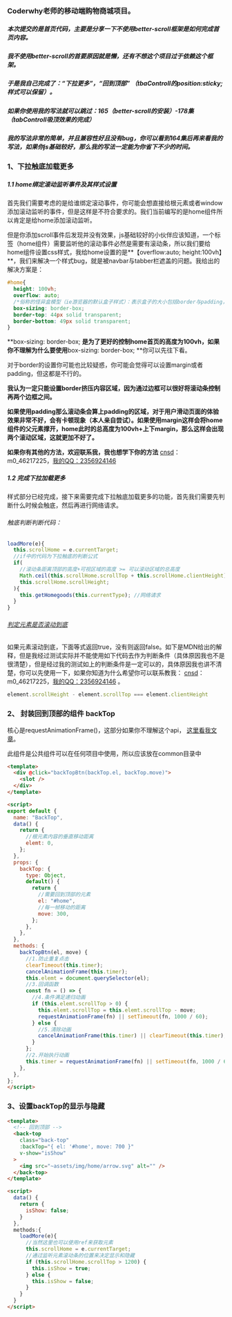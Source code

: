 ### Coderwhy老师的移动端购物商城项目。

##### 本次提交的是首页代码，主要是分享一下不使用better-scroll框架是如何完成首页内容。

##### 我不使用better-scroll的首要原因就是懒，还有不想这个项目过于依赖这个框架。

##### 于是我自己完成了：“下拉更多”，“回到顶部” （tbaControll的position:sticky;样式可以保留）。

##### 如果你使用我的写法就可以跳过：165（better-scroll的安装）-178集（tabControll吸顶效果的完成）

##### 我的写法非常的简单，并且兼容性好且没有bug，你可以看到164集后再来看我的写法，如果你js基础较好，那么我的写法一定能为你省下不少的时间。



### 1、下拉触底加载更多

##### 1.1 home绑定滚动监听事件及其样式设置

首先我们需要考虑的是给谁绑定滚动事件，你可能会想直接给根元素或者window添加滚动监听的事件，但是这样是不符合要求的。我们当前编写的是home组件所以肯定是给home添加滚动监听。

但是你添加scroll事件后发现并没有效果，js基础较好的小伙伴应该知道，一个标签（home组件）需要监听他的滚动事件必然是需要有滚动条，所以我们要给home组件设置css样式，我给home设置的是**【overflow:auto; height:100vh】**，我们来解决一个样式bug，就是被navbar与tabber栏遮盖的问题。我给出的解决方案是：

```css
#home{
  height: 100vh;
  overflow: auto;
  /*俗称的怪异盒模型（ie游览器的默认盒子样式）：表示盒子的大小包括border与padding，相反的content-box就不会包括*/
  box-sizing: border-box; 
  border-top: 44px solid transparent;
  border-bottom: 49px solid transparent;
}
```

**box-sizing: border-box; **是为了更好的控制home首页的高度为100vh，如果你不理解为什么要使用**box-sizing: border-box; **你可以先往下看。

对于border的设置你可能也比较疑惑，你可能会觉得可以设置margin或者padding，但这都是不行的。

**我认为一定只能设置border挤压内容区域，因为通过边框可以很好将滚动条控制再两个边框之间。**

**如果使用padding那么滚动条会算上padding的区域，对于用户滑动页面的体验效果非常不好，会有卡顿现象（本人亲自尝试）。如果使用margin这样会将home组件的父元素撑开，home此时的总高度为100vh+上下margin，那么这样会出现两个滚动区域，这就更加不好了。**

**如果你有其他的方法，欢迎联系我，我也想学下你的方法** [cnsd](https://blog.csdn.net/m0_46217225?spm=1011.2124.3001.5343&type=blog)：m0_46217225，[我的QQ：2356924146](http://wpa.qq.com/msgrd?v=3&uin=2356924146&site=qq&menu=yes) 

##### 1.2 完成下拉加载更多

样式部分已经完成，接下来需要完成下拉触底加载更多的功能，首先我们需要先判断什么时候会触底，然后再进行网络请求。

###### 触底判断判断代码：

```js
loadMore(e){
  this.scrollHome = e.currentTarget; 
  //if中的代码为下拉触底的判断公式
  if(
    //滚动条距离顶部的高度+可视区域的高度 >= 可以滚动区域的总高度
    Math.ceil(this.scrollHome.scrollTop + this.scrollHome.clientHeight) >= 
    this.scrollHome.scrollHeight;
  ){
    this.getHomegoods(this.currentType); //网络请求
  }
}
```

###### [判定元素是否滚动到底](https://developer.mozilla.org/zh-CN/docs/Web/API/Element/scrollHeight#判定元素是否滚动到底)

如果元素滚动到底，下面等式返回true，没有则返回false。如下是MDN给出的解释，但是我经过测试实际并不能使用如下代码去作为判断条件（具体原因我也不是很清楚），但是经过我的测试如上的判断条件是一定可以的，具体原因我也讲不清楚，你可以先使用一下，如果你知道为什么希望你可以联系教我： [cnsd](https://blog.csdn.net/m0_46217225?spm=1011.2124.3001.5343&type=blog)：m0_46217225，[我的QQ：2356924146](http://wpa.qq.com/msgrd?v=3&uin=2356924146&site=qq&menu=yes) 。

```js
element.scrollHeight - element.scrollTop === element.clientHeight
```



### 2、 封装回到顶部的组件 backTop

核心是requestAnimationFrame()，这部分如果你不理解这个api， [这里看我文章](https://blog.csdn.net/m0_46217225/article/details/117933815?spm=1001.2014.3001.5501)。

此组件是公共组件可以在任何项目中使用，所以应该放在common目录中

```html
<template>
  <div @click="backTopBtn(backTop.el, backTop.move)">
    <slot />
  </div>
</template>

<script>
export default {
  name: "BackTop",
  data() {
    return {
      //根元素内容的垂直移动距离
      elemt: 0,
    };
  },
  props: {
    backTop: {
      type: Object,
      default() {
        return {
          //需要回到顶部的元素
          el: "#home",
          //每一帧移动的距离
          move: 300,
        };
      },
    },
  },
  methods: {
    backTopBtn(el, move) {
      //1.防止重复点击
      clearTimeout(this.timer);
      cancelAnimationFrame(this.timer);
      this.elemt = document.querySelector(el);
      //3.回调函数
      const fn = () => {
        //4.条件满足递归动画
        if (this.elemt.scrollTop > 0) {
          this.elemt.scrollTop = this.elemt.scrollTop - move;
          requestAnimationFrame(fn) || setTimeout(fn, 1000 / 60);
        } else {
          //5.清除动画
          cancelAnimationFrame(this.timer) || clearTimeout(this.timer);
        }
      };
      //2.开始执行动画
      this.timer = requestAnimationFrame(fn) || setTimeout(fn, 1000 / 60);
    },
  },
};
</script>
```

### 3、设置backTop的显示与隐藏

```html
<template>
  <!-- 回到顶部 -->
  <back-top
    class="back-top"
    :backTop="{ el: '#home', move: 700 }"
    v-show="isShow"
  >
    <img src="~assets/img/home/arrow.svg" alt="" />
  </back-top>
</template>

<script>
  data() {
    return {
      isShow: false;  
    }
  },
  methods:{
    loadMore(e){
      //当然这里也可以使用ref来获取元素
      this.scrollHome = e.currentTarget; 
      //通过监听元素滚动条的位置来决定显示和隐藏
      if (this.scrollHome.scrollTop > 1200) {
        this.isShow = true;
      } else {
        this.isShow = false;
      }
    }
  }
</script>
```

